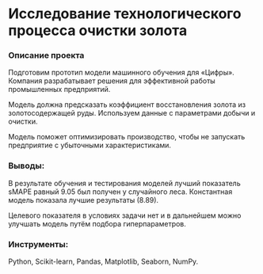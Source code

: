 # Исследование технологического процесса очистки золота

### Описание проекта

Подготовим прототип модели машинного обучения для «Цифры». Компания разрабатывает решения для эффективной работы промышленных предприятий.

Модель должна предсказать коэффициент восстановления золота из золотосодержащей руды. Используем данные с параметрами добычи и очистки. 

Модель поможет оптимизировать производство, чтобы не запускать предприятие с убыточными характеристиками.


### Выводы:

В результате обучения и тестирования моделей лучший показатель sMAPE равный 9.05 был получен у случайного леса. Константная модель показала лучшие результаты (8.89). 

Целевого показателя в условиях задачи нет и в дальнейшем можно улучшать модель путём подбора гиперпараметров. 

### Инструменты:

Python, Scikit-learn, Pandas, Matplotlib, Seaborn, NumPy.